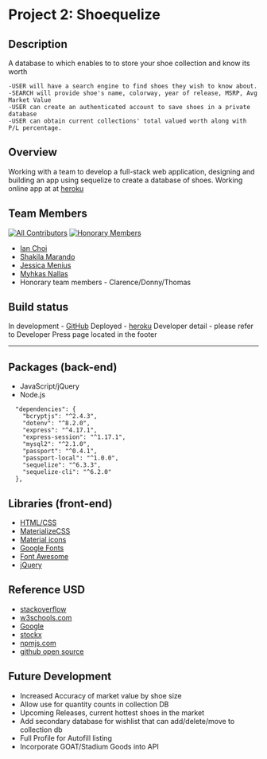 # Project 2: Shoequelize

## Description

A database to which enables to to store your shoe collection and know its worth

```
-USER will have a search engine to find shoes they wish to know about.
-SEARCH will provide shoe's name, colorway, year of release, MSRP, Avg Market Value
-USER can create an authenticated account to save shoes in a private database
-USER can obtain current collections' total valued worth along with P/L percentage.
```

## Overview

Working with a team to develop a full-stack web application, designing and building an app using sequelize to create a database of shoes. Working online app at at [heroku](https://ic-shoequelize.herokuapp.com)

## Team Members

[![All Contributors](https://img.shields.io/badge/contributors-4-yellow)](#contributors-)
[![Honorary Members](https://img.shields.io/badge/honorary-3-brightgreen)](#honorary-)

- [Ian Choi](https://github.com/ichoi21)
- [Shakila Marando](https://github.com/shakymary)
- [Jessica Menius](https://github.com/jessicamenius)
- [Myhkas Nallas](https://github.com/mnallas)
- Honorary team members - Clarence/Donny/Thomas

## Build status

In development - [GitHub](https://github.com/ichoi21/Shoequelize)
Deployed - [heroku](https://shoequelize2.herokuapp.com)
Developer detail - please refer to Developer Press page located in the footer

<hr>

## Packages (back-end)

- JavaScript/jQuery
- Node.js

```
  "dependencies": {
    "bcryptjs": "^2.4.3",
    "dotenv": "^8.2.0",
    "express": "^4.17.1",
    "express-session": "^1.17.1",
    "mysql2": "^2.1.0",
    "passport": "^0.4.1",
    "passport-local": "^1.0.0",
    "sequelize": "^6.3.3",
    "sequelize-cli": "^6.2.0"
  },
```

## Libraries (front-end)

- [HTML/CSS](https://w3schools.com)
- [MaterializeCSS](https://materializecss.com/)
- [Material icons](https://material.io/)
- [Google Fonts](https://fonts.google.com/)
- [Font Awesome](https://fontawesome.com/start)
- [jQuery](https://code.jquery.com/)

## Reference USD

- [stackoverflow](https://stackoverflow.com/)
- [w3schools.com](https://www.w3schools.com/)
- [Google](www.google.com)
- [stockx](www.stockx.com)
- [npmjs.com](https://www.npmjs.com/)
- [github open source](github.com)

## Future Development

- Increased Accuracy of market value by shoe size
- Allow use for quantity counts in collection DB
- Upcoming Releases, current hottest shoes in the market
- Add secondary database for wishlist that can add/delete/move to collection db
- Full Profile for Autofill listing
- Incorporate GOAT/Stadium Goods into API
